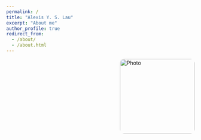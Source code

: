```yaml
---
permalink: /
title: "Alexis Y. S. Lau"
excerpt: "About me"
author_profile: true
redirect_from: 
  - /about/
  - /about.html
---
```


<img align="right" src="https://alexisyslau.github.io/images/profile_pic.png" alt="Photo" style="width: 200px; border-radius: 12px;"/>